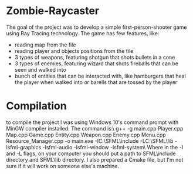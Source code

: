 # Zombie-Raycaster
The goal of the project was to develop a simple first-person-shooter game using Ray Tracing technology. The game has few features, like:
- reading map from the file
- reading player and objects positions from the file
- 3 types of weapons, featuring shotgun that shots bullets in a cone
- 3 types of enemies, featuring wizard that shots fireballs that can be seen and walked into
- bunch of entities that can be interacted with, like hamburgers that heal the player when walked into or barells that are tossed by the player

# Compilation 
to compile the project I was using Windows 10's command prompt with MinGW compiler installed. The command is:\\
  g++ -g main.cpp Player.cpp Map.cpp Game.cpp Entity.cpp Weapon.cpp Enemy.cpp Menu.cpp Resource_Manager.cpp -o main.exe -IC:\SFML\include -LC:\SFML\lib -lsfml-graphics -lsfml-audio -lsfml-window -lsfml-system\\
Where in the -I and -L flags, on your computer you should put a path to SFML\include directory and SFML\lib directory.
I also prepared a Cmake file, but I'm not sure if it will work on someone else's machine.
